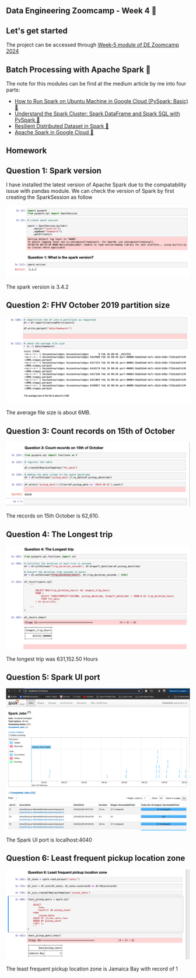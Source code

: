 ## Data Engineering Zoomcamp - Week 4 &#128640;

## Let's get started 

The project can be accessed through [Week-5 module of DE Zoomcamp 2024](https://github.com/DataTalksClub/data-engineering-zoomcamp/tree/main/05-batch)

## Batch Processing with Apache Spark &#128295;

The note for this modules can be find at the medium article by me into four parts:
  
* [How to Run Spark on Ubuntu Machine in Google Cloud (PySpark: Basic) 🚀](https://medium.com/@kangzhiyong1999/how-to-run-spark-on-ubuntu-machine-in-google-cloud-pyspark-basic-24e277083d5a)
* [Understand the Spark Cluster: Spark DataFrame and Spark SQL with PySpark 🚀](https://medium.com/@kangzhiyong1999/understand-the-spark-cluster-spark-dataframe-and-spark-sql-with-pyspark-efab224fd1e6)
* [Resilient Distributed Dataset in Spark 🚀](https://medium.com/@kangzhiyong1999/resilient-distributed-dataset-in-spark-cfc7eba05a05)
* [Apache Spark in Google Cloud 🚀](https://medium.com/@kangzhiyong1999/apache-spark-in-google-cloud-58b3a5c09ad1)


## Homework

## Question 1: Spark version 

I have installed the latest version of Apache Spark due to the compatability issue with pandas module. We can check the version of Spark by first creating the SparkSession as follow

![](./images/question_01.png)

The spark version is 3.4.2

## Question 2: FHV October 2019 partition size 

![](./images/question_02.png)

The average file size is about 6MB.

## Question 3: Count records on 15th of October 

![](./images/question_03.png)

The records on 15th October is 62,610.

## Question 4: The Longest trip

![](./images/question_04.png)

The longest trip was 631,152.50 Hours

## Question 5: Spark UI port

![](./images/question_05.png)

The Spark UI port is localhost:4040

## Question 6: Least frequent pickup location zone

![](./images/question_06.png)

The least frequent pickup location zone is Jamaica Bay with record of 1